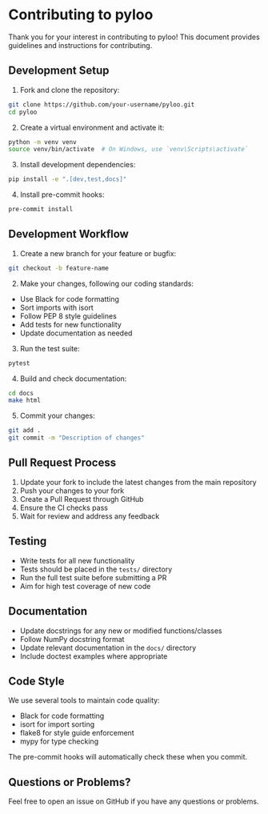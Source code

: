 # Contributing to pyloo

Thank you for your interest in contributing to pyloo! This document provides guidelines and instructions for contributing.

## Development Setup

1. Fork and clone the repository:
```bash
git clone https://github.com/your-username/pyloo.git
cd pyloo
```

2. Create a virtual environment and activate it:
```bash
python -m venv venv
source venv/bin/activate  # On Windows, use `venv\Scripts\activate`
```

3. Install development dependencies:
```bash
pip install -e ".[dev,test,docs]"
```

4. Install pre-commit hooks:
```bash
pre-commit install
```

## Development Workflow

1. Create a new branch for your feature or bugfix:
```bash
git checkout -b feature-name
```

2. Make your changes, following our coding standards:
- Use Black for code formatting
- Sort imports with isort
- Follow PEP 8 style guidelines
- Add tests for new functionality
- Update documentation as needed

3. Run the test suite:
```bash
pytest
```

4. Build and check documentation:
```bash
cd docs
make html
```

5. Commit your changes:
```bash
git add .
git commit -m "Description of changes"
```

## Pull Request Process

1. Update your fork to include the latest changes from the main repository
2. Push your changes to your fork
3. Create a Pull Request through GitHub
4. Ensure the CI checks pass
5. Wait for review and address any feedback

## Testing

- Write tests for all new functionality
- Tests should be placed in the `tests/` directory
- Run the full test suite before submitting a PR
- Aim for high test coverage of new code

## Documentation

- Update docstrings for any new or modified functions/classes
- Follow NumPy docstring format
- Update relevant documentation in the `docs/` directory
- Include doctest examples where appropriate

## Code Style

We use several tools to maintain code quality:
- Black for code formatting
- isort for import sorting
- flake8 for style guide enforcement
- mypy for type checking

The pre-commit hooks will automatically check these when you commit.

## Questions or Problems?

Feel free to open an issue on GitHub if you have any questions or problems.
